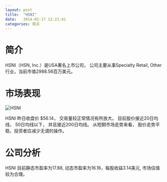 ```yaml
---
layout: post
title:  "HSNI"
date:   2014-02-17 12:21:41
categories: 观点
---
```


# 简介
HSNI（HSN, Inc.）是USA著名上市公司，
公司主要从事Specialty Retail, Other行业，当前市值2988.56百万美元。

# 市场表现

![HSNI](http://finviz.com/chart.ashx?t=HSNI&ty=c&ta=1&p=d&s=l)

HSNI 昨日收盘价 $56.14，
交易量较正常情况有所放大。
目前股价接近20日均线，
50日均线以下，
并且接近200日均线。
从短期市场走势来看，
股价走势平稳，投资者应减少无谓的操作。

# 公司分析
HSNI 目前静态市盈率为17.88, 动态市盈率为16.16，每股收益3.14美元,
市场估值较为合理。
